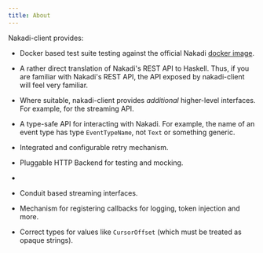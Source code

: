 ```yaml
---
title: About
---
```


Nakadi-client provides:

- Docker based test suite testing against the official Nakadi [docker
  image](https://github.com/zalando/nakadi#running-a-server).

- A rather direct translation of Nakadi's REST API to Haskell. Thus,
  if you are familiar with Nakadi's REST API, the API exposed by
  nakadi-client will feel very familiar.

- Where suitable, nakadi-client provides *additional* higher-level
  interfaces. For example, for the streaming API.

- A type-safe API for interacting with Nakadi. For example, the name
  of an event type has type `EventTypeName`, not `Text` or something
  generic.

- Integrated and configurable retry mechanism.

- Pluggable HTTP Backend for testing and mocking.
- 
- Conduit based streaming interfaces.

- Mechanism for registering callbacks for logging, token injection and
  more.

- Correct types for values like `CursorOffset` (which must be treated
  as opaque strings).
